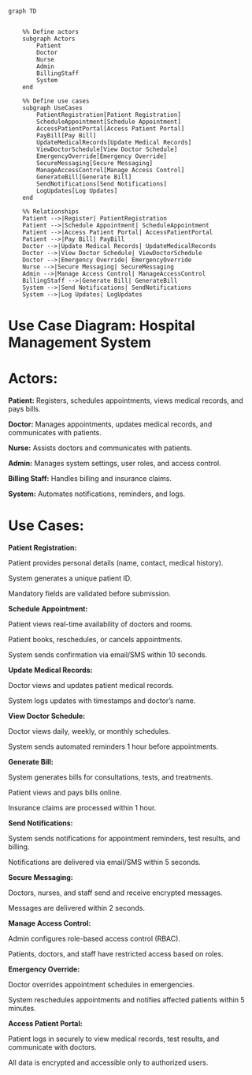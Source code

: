 ```mermaid

graph TD


    %% Define actors
    subgraph Actors
        Patient
        Doctor
        Nurse
        Admin
        BillingStaff
        System
    end

    %% Define use cases
    subgraph UseCases
        PatientRegistration[Patient Registration]
        ScheduleAppointment[Schedule Appointment]
        AccessPatientPortal[Access Patient Portal]
        PayBill[Pay Bill]
        UpdateMedicalRecords[Update Medical Records]
        ViewDoctorSchedule[View Doctor Schedule]
        EmergencyOverride[Emergency Override]
        SecureMessaging[Secure Messaging]
        ManageAccessControl[Manage Access Control]
        GenerateBill[Generate Bill]
        SendNotifications[Send Notifications]
        LogUpdates[Log Updates]
    end

    %% Relationships
    Patient -->|Register| PatientRegistration
    Patient -->|Schedule Appointment| ScheduleAppointment
    Patient -->|Access Patient Portal| AccessPatientPortal
    Patient -->|Pay Bill| PayBill
    Doctor -->|Update Medical Records| UpdateMedicalRecords
    Doctor -->|View Doctor Schedule| ViewDoctorSchedule
    Doctor -->|Emergency Override| EmergencyOverride
    Nurse -->|Secure Messaging| SecureMessaging
    Admin -->|Manage Access Control| ManageAccessControl
    BillingStaff -->|Generate Bill| GenerateBill
    System -->|Send Notifications| SendNotifications
    System -->|Log Updates| LogUpdates

```


# Use Case Diagram: Hospital Management System
# Actors:
**Patient:** Registers, schedules appointments, views medical records, and pays bills.

**Doctor:** Manages appointments, updates medical records, and communicates with patients.

**Nurse:** Assists doctors and communicates with patients.

**Admin:** Manages system settings, user roles, and access control.

**Billing Staff:** Handles billing and insurance claims.

**System:** Automates notifications, reminders, and logs.

# Use Cases:
**Patient Registration:**

Patient provides personal details (name, contact, medical history).

System generates a unique patient ID.

Mandatory fields are validated before submission.

**Schedule Appointment:**

Patient views real-time availability of doctors and rooms.

Patient books, reschedules, or cancels appointments.

System sends confirmation via email/SMS within 10 seconds.

**Update Medical Records:**

Doctor views and updates patient medical records.

System logs updates with timestamps and doctor’s name.

**View Doctor Schedule:**

Doctor views daily, weekly, or monthly schedules.

System sends automated reminders 1 hour before appointments.

**Generate Bill:**

System generates bills for consultations, tests, and treatments.

Patient views and pays bills online.

Insurance claims are processed within 1 hour.

**Send Notifications:**

System sends notifications for appointment reminders, test results, and billing.

Notifications are delivered via email/SMS within 5 seconds.

**Secure Messaging:**

Doctors, nurses, and staff send and receive encrypted messages.

Messages are delivered within 2 seconds.

**Manage Access Control:**

Admin configures role-based access control (RBAC).

Patients, doctors, and staff have restricted access based on roles.

**Emergency Override:**

Doctor overrides appointment schedules in emergencies.

System reschedules appointments and notifies affected patients within 5 minutes.

**Access Patient Portal:**

Patient logs in securely to view medical records, test results, and communicate with doctors.

All data is encrypted and accessible only to authorized users.
